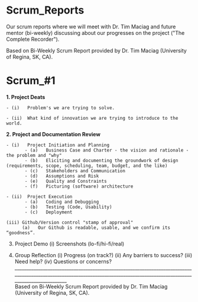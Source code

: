 # Scrum_Reports
Our scrum reports where we will meet with Dr. Tim Maciag and future mentor (bi-weekly) discussing about our progresses on the project ("The Complete Recorder").

Based on Bi-Weekly Scrum Report provided by Dr. Tim Maciag (University of Regina, SK, CA).

# Scrum_#1
**1.  Project Deats**
    
    - (i)   Problem's we are trying to solve.
    
    - (ii)  What kind of innovation we are trying to introduce to the world.
    
**2.  Project and Documentation Review**
    
    - (i)   Project Initiation and Planning
           - (a)   Business Case and Charter - the vision and rationale - the problem and "why"
           - (b)   Eliciting and documenting the groundwork of design (requirements, scope, scheduling, team, budget, and the like)
           - (c)   Stakeholders and Communication
           - (d)   Assumptions and Risk
           - (e)   Quality and Constraints
           - (f)   Picturing (software) architecture
    
    - (ii)  Project Execution
           - (a)   Coding and Debugging
           - (b)   Testing (Code, Usability)
           - (c)   Deployment
    
    (iii) Github/Version control "stamp of approval"
          (a)   Our Github is readable, usable, and we confirm its “goodness”.
          
3.  Project Demo
    (i)   Screenshots (lo-fi/hi-fi/real)

4.  Group Reflection
    (i)   Progress (on track?)
    (ii)  Any barriers to success?
    (iii) Need help?
    (iv)  Questions or concerns?
*____________________________________________________________________________________________________________________________________________________________________________*    
Based on Bi-Weekly Scrum Report provided by Dr. Tim Maciag (University of Regina, SK, CA).

